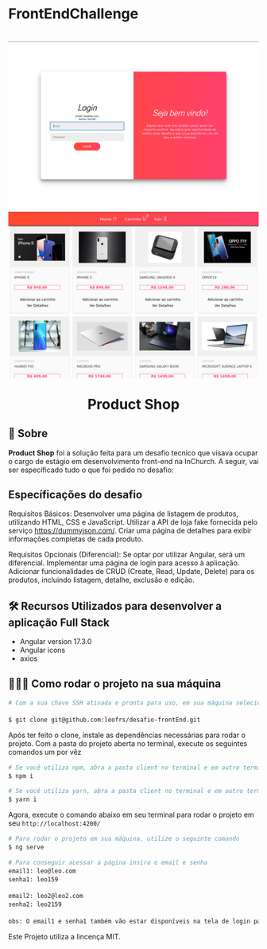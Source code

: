 # FrontEndChallenge

<h1 align='center'>
    <img src='src/assets/login.png'>
    <img src='src/assets/productsPage.png'>
    <p>Product Shop</p>
</h1>

## 📕 Sobre

**Product Shop** foi a solução feita para um desafio tecnico que visava ocupar o cargo de estágio em desenvolvimento front-end na InChurch. A seguir, vai ser específicado tudo o que foi pedido no desafio:

## Específicações do desafio

Requisitos Básicos: Desenvolver uma página de listagem de produtos, utilizando HTML, CSS e JavaScript. Utilizar a API de loja fake fornecida pelo serviço https://dummyjson.com/. Criar uma página de detalhes para exibir informações completas de cada produto.

Requisitos Opcionais (Diferencial): Se optar por utilizar Angular, será um diferencial. Implementar uma página de login para acesso à aplicação. Adicionar funcionalidades de CRUD (Create, Read, Update, Delete) para os produtos, incluindo listagem, detalhe, exclusão e edição.

## 🛠️ Recursos Utilizados para desenvolver a aplicação Full Stack

- Angular version 17.3.0
- Angular icons
- axios

## 👨🏾‍💻 Como rodar o projeto na sua máquina

```bash
# Com a sua chave SSH ativada e pronta para uso, em sua máquina selecione a pasta onde você quer colocar esse projeto, abra o terminal nela e depois copie e cole o seguinte comando no seu terminal:

$ git clone git@github.com:leofrs/desafio-frontEnd.git
```

Após ter feito o clone, instale as dependências necessárias para rodar o projeto. Com a pasta do projeto aberta no terminal, execute os seguintes comandos um por vêz

```bash
# Se você utiliza npm, abra a pasta client no terminal e em outro terminal abra a pasta server e insira o seguinte comendo em cada terminal
$ npm i
```

```bash
# Se você utiliza yarn, abra a pasta client no terminal e em outro terminal abra a pasta server e insira o seguinte comendo em cada terminal
$ yarn i
```

Agora, execute o comando abaixo em seu terminal para rodar o projeto em seu `http://localhost:4200/`

```bash
# Para rodar o projeto em sua máquina, utilize o seguinte comando
$ ng serve
```

```bash
# Para conseguir acessar a página insira o email e senha
email1: leo@leo.com
senha1: leo159

email2: leo2@leo2.com
senha2: leo2159

obs: O email1 e senha1 também vão estar disponíveis na tela de login para uma melhor visualização.
```

Este Projeto utiliza a lincença MIT.

